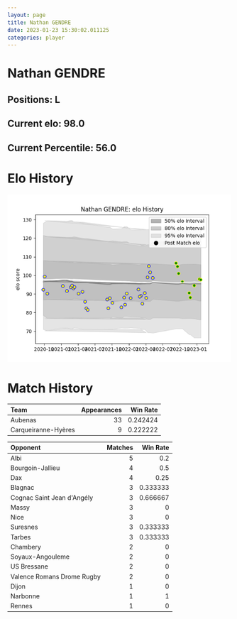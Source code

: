 ```yaml
---  
layout: page  
title: Nathan GENDRE  
date: 2023-01-23 15:30:02.011125  
categories: player  
---
```

# Nathan GENDRE

## Positions: L

## Current elo: 98.0

## Current Percentile: 56.0

# Elo History


![elo history](history_NathanGENDRE.png)
# Match History


| Team                |   Appearances |   Win Rate |
|:--------------------|--------------:|-----------:|
| Aubenas             |            33 |   0.242424 |
| Carqueiranne-Hyères |             9 |   0.222222 |

| Opponent                   |   Matches |   Win Rate |
|:---------------------------|----------:|-----------:|
| Albi                       |         5 |   0.2      |
| Bourgoin-Jallieu           |         4 |   0.5      |
| Dax                        |         4 |   0.25     |
| Blagnac                    |         3 |   0.333333 |
| Cognac Saint Jean d'Angély |         3 |   0.666667 |
| Massy                      |         3 |   0        |
| Nice                       |         3 |   0        |
| Suresnes                   |         3 |   0.333333 |
| Tarbes                     |         3 |   0.333333 |
| Chambery                   |         2 |   0        |
| Soyaux-Angouleme           |         2 |   0        |
| US Bressane                |         2 |   0        |
| Valence Romans Drome Rugby |         2 |   0        |
| Dijon                      |         1 |   0        |
| Narbonne                   |         1 |   1        |
| Rennes                     |         1 |   0        |